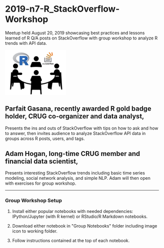 # 2019-n7-R_StackOverflow-Workshop
Meetup held August 20, 2019 showcasing best practices and lessons learned of R Q/A posts on StackOverflow with group workshop to analyze R trends with API data.

<img src="Group_Notebooks/r_so_workshop.png" width="200" title="workshop icon" alt="workshop icon">

## Parfait Gasana, recently awarded R gold badge holder, CRUG co-organizer and data analyst,
Presents the ins and outs of StackOverflow with tips on how to ask and how to answer, then invites audience to analyze StackOverflow API data in groups across R posts, users, and tags.

## Adam Hogan, long-time CRUG member and financial data scientist, 
Presents interesting StackOverflow trends including basic time series modeling, social network analysis, and simple NLP. Adam will then open with exercises for group workshop.

---

### Group Workshop Setup

1. Install either popular notebooks with needed dependencies: IPython/Jupyter (with R kernel) or RStudio/R Markdown notebooks.

2. Download either notebook in "Group Notebooks" folder including image icon to working folder.

3. Follow instructions contained at the top of each notebook.
